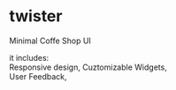 # twister

Minimal Coffe Shop UI  
 
 it includes:  
 Responsive design, 
 Cuztomizable Widgets,  
 User Feedback, 

                                    


 
